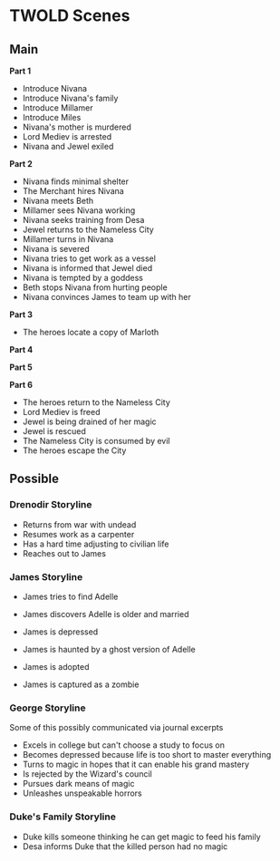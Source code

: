 # TWOLD Scenes

## Main

**Part 1**

- Introduce Nivana
- Introduce Nivana's family
- Introduce Millamer
- Introduce Miles
- Nivana's mother is murdered
- Lord Mediev is arrested
- Nivana and Jewel exiled

**Part 2**

- Nivana finds minimal shelter
- The Merchant hires Nivana
- Nivana meets Beth
- Millamer sees Nivana working
- Nivana seeks training from Desa
- Jewel returns to the Nameless City
- Millamer turns in Nivana
- Nivana is severed
- Nivana tries to get work as a vessel
- Nivana is informed that Jewel died
- Nivana is tempted by a goddess
- Beth stops Nivana from hurting people
- Nivana convinces James to team up with her

**Part 3**

- The heroes locate a copy of Marloth

**Part 4**

**Part 5**

**Part 6**

- The heroes return to the Nameless City
- Lord Mediev is freed
- Jewel is being drained of her magic
- Jewel is rescued
- The Nameless City is consumed by evil
- The heroes escape the City

## Possible

### Drenodir Storyline

- Returns from war with undead
- Resumes work as a carpenter
- Has a hard time adjusting to civilian life
- Reaches out to James

### James Storyline

- James tries to find Adelle
- James discovers Adelle is older and married
- James is depressed
- James is haunted by a ghost version of Adelle
- James is adopted

- James is captured as a zombie

### George Storyline

Some of this possibly communicated via journal excerpts

- Excels in college but can't choose a study to focus on
- Becomes depressed because life is too short to master everything
- Turns to magic in hopes that it can enable his grand mastery
- Is rejected by the Wizard's council
- Pursues dark means of magic
- Unleashes unspeakable horrors

### Duke's Family Storyline

- Duke kills someone thinking he can get magic to feed his family
- Desa informs Duke that the killed person had no magic